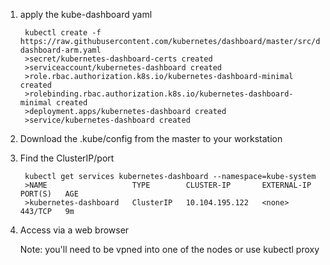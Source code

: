 1. apply the kube-dashboard yaml

        kubectl create -f https://raw.githubusercontent.com/kubernetes/dashboard/master/src/deploy/recommended/kubernetes-dashboard-arm.yaml
        >secret/kubernetes-dashboard-certs created
        >serviceaccount/kubernetes-dashboard created
        >role.rbac.authorization.k8s.io/kubernetes-dashboard-minimal created
        >rolebinding.rbac.authorization.k8s.io/kubernetes-dashboard-minimal created
        >deployment.apps/kubernetes-dashboard created
        >service/kubernetes-dashboard created

2. Download the .kube/config from the master to your workstation

3. Find the ClusterIP/port

        kubectl get services kubernetes-dashboard --namespace=kube-system
        >NAME                   TYPE        CLUSTER-IP       EXTERNAL-IP   PORT(S)   AGE
        >kubernetes-dashboard   ClusterIP   10.104.195.122   <none>        443/TCP   9m

4. Access via a web browser

   Note: you'll need to be vpned into one of the nodes or use kubectl proxy
<!--stackedit_data:
eyJoaXN0b3J5IjpbLTIwNDk2NjMzNDUsLTE3MDA5NjAwMjBdfQ
==
-->